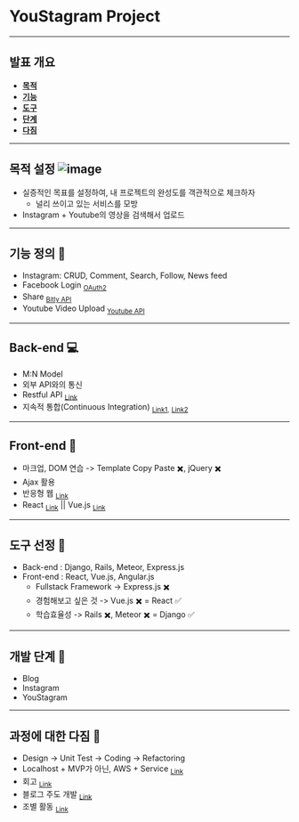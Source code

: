 # YouStagram Project

---

## **발표 개요**

- [**목적**](#목적-설정)
- [**기능**](#기능-정의)
- [**도구**](#도구-선정)
- [**단계**](#개발-단계)
- [**다짐**](#과정에-대한-다짐)

---

## **목적 설정** ![image](http://emojipedia-us.s3.amazonaws.com/cache/f5/33/f533f7efc00996b728b9f8ca375640d5.png)

- 실증적인 목표를 설정하여, 내 프로젝트의 완성도를 객관적으로 체크하자
  - 널리 쓰이고 있는 서비스를 모방
- Instagram + Youtube의 영상을 검색해서 업로드

---

## **기능 정의** 📄

- Instagram: CRUD, Comment, Search, Follow, News feed
- Facebook Login <sub>[OAuth2](http://www.slideshare.net/tebica/oauth2-api)</sub>
- Share <sub>[Bitly API](https://dev.bitly.com/get_started.html)</sub>
- Youtube Video Upload <sub>[Youtube API](https://developers.google.com/youtube/v3/docs/search/list?hl=ko#header_4)</sub>

---

## **Back-end** 💻
- M:N Model
- 외부 API와의 통신
- Restful API <sub>[Link](http://blog.remotty.com/blog/2014/01/28/lets-study-rest/)
- 지속적 통합(Continuous Integration) <sub>[Link1](http://www.nextree.co.kr/p10799/),</sub> <sub>[Link2](http://happystory.tistory.com/89)</sub>

---

## **Front-end** 🎨
- 마크업, DOM 연습 -> Template Copy Paste :heavy_multiplication_x:, jQuery :heavy_multiplication_x:
- Ajax 활용
- 반응형 웹 <sub>[Link](http://www.yes24.com/24/goods/26084324)</sub>
- React <sub>[Link](http://meetup.toast.com/posts/100)</sub> || Vue.js <sub>[Link](http://meetup.toast.com/posts/99)</sub>

---

## **도구 선정** 🔨

- Back-end : Django, Rails, Meteor, Express.js
- Front-end : React, Vue.js, Angular.js
  - Fullstack Framework -> Express.js ​:heavy_multiplication_x:​
  - ​경험해보고 싶은 것 -> Vue.js :heavy_multiplication_x: = React :white_check_mark:
  - ​학습효율성 -> Rails :heavy_multiplication_x:, Meteor :heavy_multiplication_x: = Django :white_check_mark:

---

## **개발 단계** :rocket:

- Blog
- Instagram
- YouStagram

---

## **과정에 대한 다짐** :pray:

- Design -> Unit Test -> Coding -> Refactoring
- Localhost + MVP가 아닌, AWS + Service <sub>[Link](https://medium.com/@hongkevin/개발을-시작-할-때-알면-좋은-것들-c769cddfd993#.r4amxfsms)</sub>
- 회고 <sub>[Link](http://www.incodom.kr/회고)</sub>
- 블로그 주도 개발 <sub>[Link](https://blog.outsider.ne.kr/1150)</sub>
- 조별 활동 <sub>[Link](http://www.slideshare.net/ssuser971274/kboard-django)</sub>